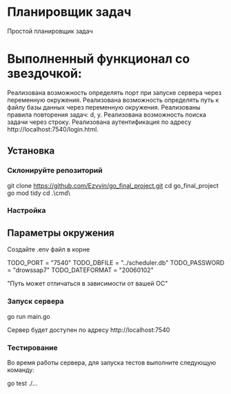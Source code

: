 # Планировщик задач
Простой планировщик задач

# Выполненный функционал со звездочкой:

Реализована возможность определять порт при запуске сервера через переменную окружения.
Реализована возможность определять путь к файлу базы данных через переменную окружения.
Реализованы правила повторения задач: d, y.
Реализована возможность поиска задачи через строку.
Реализована аутентификация по адресу http://localhost:7540/login.html.

## Установка

### Склонируйте репозиторий

git clone https://github.com/Ezvvin/go_final_project.git
cd go_final_project
go mod tidy
cd .\cmd\

### Настройка
## Параметры окружения
Создайте .env файл в корне

TODO_PORT = "7540"
TODO_DBFILE = "../scheduler.db"
TODO_PASSWORD = "drowssap7"
TODO_DATEFORMAT = "20060102"

"Путь может отличаться в зависимости от вашей ОС"

### Запуск сервера


go run main.go

Сервер будет доступен по адресу http://localhost:7540

### Тестирование
Во время работы сервера, для запуска тестов выполните следующую команду:

go test ./... 


